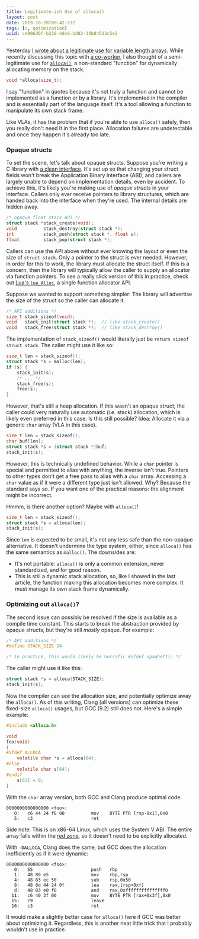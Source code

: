 ```yaml
---
title: Legitimate-ish Use of alloca()
layout: post
date: 2019-10-28T00:42:23Z
tags: [c, optimization]
uuid: ce906d6f-b228-4dc6-bd02-34b845d3c5e2
---
```


Yesterday [I wrote about a legitimate use for variable length
arrays][vla]. While recently discussing this topic with [a
co-worker][who], I also thought of a semi-legitimate use for
[`alloca()`][man], a non-standard "function" for dynamically allocating
memory on the stack.

```c
void *alloca(size_t);
```

I say "function" in quotes because it's not truly a function and cannot
be implemented as a function or by a library. It's implemented in the
compiler and is essentially part of the language itself. It's a tool
allowing a function to manipulate its own stack frame.

Like VLAs, it has the problem that if you're able to use `alloca()`
safely, then you really don't need it in the first place. Allocation
failures are undetectable and once they happen it's already too late.

### Opaque structs

To set the scene, let's talk about opaque structs. Suppose you're
writing a C library with [a clean interface][min]. It's set up so that
changing your struct fields won't break the Application Binary Interface
(ABI), and callers are largely unable to depend on implementation
details, even by accident. To achieve this, it's likely you're making
use of *opaque structs* in your interface. Callers only ever receive
pointers to library structures, which are handed back into the interface
when they're used. The internal details are hidden away.

```c
/* opaque float stack API */
struct stack *stack_create(void);
void          stack_destroy(struct stack *);
int           stack_push(struct stack *, float v);
float         stack_pop(struct stack *);
```

Callers can use the API above without ever knowing the layout or even
the size of `struct stack`. Only a pointer to the struct is ever needed.
However, in order for this to work, the library must allocate the struct
itself. If this is a concern, then the library will typically allow the
caller to supply an allocator via function pointers. To see a really
slick version of this in practice, check out [Lua's `lua_Alloc`][lua], a
single function allocator API.

Suppose we wanted to support something simpler: The library will
advertise the size of the struct so the caller can allocate it.

```c
/* API additions */
size_t stack_sizeof(void);
void   stack_init(struct stack *);  // like stack_create()
void   stack_free(struct stack *);  // like stack_destroy()
```

The implementation of `stack_sizeof()` would literally just be `return
sizeof struct stack`. The caller might use it like so:

```c
size_t len = stack_sizeof();
struct stack *s = malloc(len);
if (s) {
    stack_init(s);
    /* ... */
    stack_free(s);
    free(s);
}
```

However, that's still a heap allocation. If this wasn't an opaque
struct, the caller could very naturally use automatic (i.e. stack)
allocation, which is likely even preferred in this case. Is this still
possible? Idea: Allocate it via a generic `char` array (VLA in this
case).

```c
size_t len = stack_sizeof();
char buf[len];
struct stack *s = (struct stack *)buf;
stack_init(s);
```

However, this is technically undefined behavior. While a `char` pointer
is special and permitted to alias with anything, the inverse isn't true.
Pointers to other types don't get a free pass to alias with a `char`
array. Accessing a `char` value as if it were a different type just
isn't allowed. Why? Because the standard says so. If you want one of the
practical reasons: the alignment might be incorrect.

Hmmm, is there another option? Maybe with `alloca()`!

```c
size_t len = stack_sizeof();
struct stack *s = alloca(len);
stack_init(s);
```

Since `len` is expected to be small, it's not any less safe than the
non-opaque alternative. It doesn't undermine the type system, either,
since `alloca()` has the same semantics as `malloc()`. The downsides
are:

* It's not portable: `alloca()` is only a common extension, never
  standardized, and for good reason.
* This is still a dynamic stack allocation, so, like I showed in the
  last article, the function making this allocation becomes more
  complex. It must manage its own stack frame dynamically.

### Optimizing out `alloca()`?

The second issue can possibly be resolved if the size is available as a
compile time constant. This starts to break the abstraction provided by
opaque structs, but they're still *mostly* opaque. For example:

```c
/* API additions */
#define STACK_SIZE 24

/* In practice, this would likely be horrific #ifdef spaghetti! */
```

The caller might use it like this:

```c
struct stack *s = alloca(STACK_SIZE);
stack_init(s);
```

Now the compiler can see the allocation size, and potentially optimize
away the `alloca()`. As of this writing, Clang (all versions) can
optimize these fixed-size `alloca()` usages, but GCC (9.2) still does
not. Here's a simple example:

```c
#include <alloca.h>

void
foo(void)
{
#ifdef ALLOCA
    volatile char *s = alloca(64);
#else
    volatile char s[64];
#endif
    s[63] = 0;
}
```

With the `char` array version, both GCC and Clang produce optimal code:

```
0000000000000000 <foo>:
   0:	c6 44 24 f8 00       	mov    BYTE PTR [rsp-0x1],0x0
   5:	c3                   	ret
```

Side note: This is on x86-64 Linux, which uses the System V ABI. The
entire array falls within the [red zone][red], so it doesn't need to be
explicitly allocated.

With `-DALLOCA`, Clang does the same, but GCC does the allocation
inefficiently as if it were dynamic:

```
0000000000000000 <foo>:
   0:	55                   	push   rbp
   1:	48 89 e5             	mov    rbp,rsp
   4:	48 83 ec 50          	sub    rsp,0x50
   8:	48 8d 44 24 0f       	lea    rax,[rsp+0xf]
   d:	48 83 e0 f0          	and    rax,0xfffffffffffffff0
  11:	c6 40 3f 00          	mov    BYTE PTR [rax+0x3f],0x0
  15:	c9                   	leave
  16:	c3                   	ret
```

It would make a slightly better case for `alloca()` here if GCC was
better about optimizing it. Regardless, this is another neat little
trick that I probably wouldn't use in practice.


[lua]: https://www.lua.org/manual/5.3/manual.html#lua_Alloc
[man]: http://man7.org/linux/man-pages/man3/alloca.3.html
[min]: /blog/2018/06/10/
[red]: https://eli.thegreenplace.net/2011/09/06/stack-frame-layout-on-x86-64/
[vla]: /blog/2019/10/27/
[who]: /blog/2016/09/02/
